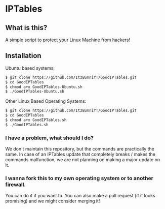 # IPTables

## What is this?
A simple script to protect your Linux Machine from hackers!

## Installation

Ubuntu based systems:
```bash
$ git clone https://github.com/ItzBunniYT/GoodIPTables.git
$ cd GoodIPTables
$ chmod a+x GoodIPTables-Ubuntu.sh
$ ./GoodIPTables-Ubuntu.sh
```
Other Linux Based Operating Systems:

```bash
$ git clone https://github.com/ItzBunniYT/GoodIPTables.git
$ cd GoodIPTables
$ chmod a+x GoodIPTables.sh
$ ./GoodIPTables.sh
```

### I have a problem, what should I do?

We don't maintain this repository, but the commands are practically the same.
In case of an IPTables update that completely breaks / makes the commands malfunction, we are not planning on making a major update on it.

### I wanna fork this to my own operating system or to another firewall.

You can do it if you want to. You can also make a pull request (if it looks promising) and we might consider merging it!
